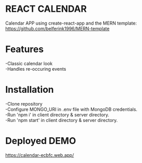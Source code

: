 # REACT CALENDAR

Calendar APP using create-react-app and the MERN template: https://github.com/belferink1996/MERN-template

# Features

-Classic calendar look
<br/>
-Handles re-occuring events

# Installation

-Clone repository
<br/>
-Configure MONGO_URI in .env file with MongoDB credentials.
<br/>
-Run 'npm i' in client directory & server directory.
<br/>
-Run 'npm start' in client directory & server directory.

# Deployed DEMO

https://calendar-ecbfc.web.app/
